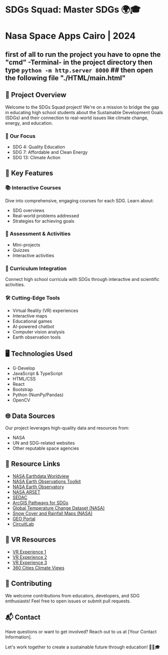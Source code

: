 # SDGs Squad: Master SDGs 🌍🎓
# Nasa Space Apps Cairo | 2024

## first of all to run the project you have to opne the "cmd" -Terminal- in the project directory then type `python -m http.server 8000` ## then open the following file "./HTML/main.html"

## 🚀 Project Overview

Welcome to the SDGs Squad project! We're on a mission to bridge the gap in educating high school students about the Sustainable Development Goals (SDGs) and their connection to real-world issues like climate change, energy, and education.

### 🎯 Our Focus
- SDG 4: Quality Education
- SDG 7: Affordable and Clean Energy
- SDG 13: Climate Action

## 🌟 Key Features

### 📚 Interactive Courses
Dive into comprehensive, engaging courses for each SDG. Learn about:
- SDG overviews
- Real-world problems addressed
- Strategies for achieving goals

### 🧠 Assessment & Activities
- Mini-projects
- Quizzes
- Interactive activities

### 🔬 Curriculum Integration
Connect high school curricula with SDGs through interactive and scientific activities.

### 🛠️ Cutting-Edge Tools
- Virtual Reality (VR) experiences
- Interactive maps
- Educational games
- AI-powered chatbot
- Computer vision analysis
- Earth observation tools

## 🖥️ Technologies Used

- G-Develop
- JavaScript & TypeScript
- HTML/CSS
- React
- Bootstrap
- Python (NumPy/Pandas)
- OpenCV

## 🌐 Data Sources

Our project leverages high-quality data and resources from:
- NASA
- UN and SDG-related websites
- Other reputable space agencies

## 🔗 Resource Links

- [NASA Earthdata Worldview](https://worldview.earthdata.nasa.gov/)
- [NASA Earth Observations Toolkit](https://eotoolkit.unhabitat.org/)
- [NASA Earth Observatory](https://earthobservatory.nasa.gov/)
- [NASA ARSET](https://arset.gsfc.nasa.gov/)
- [SEDAC](https://sedac.ciesin.columbia.edu/)
- [ArcGIS Pathways for SDGs](https://learn.arcgis.com/en/paths/sdg-4-quality-education/)
- [Global Temperature Change Dataset (NASA)](https://sdgstoday.org/dataset/global-temperature-change)
- [Snow Cover and Rainfall Maps (NASA)](https://earthobservatory.nasa.gov/global-maps/MOD10C1_M_SNOW)
- [GEO Portal](https://www.geoportal.org/)
- [CircuitLab](https://www.circuitlab.com/editor/#?id=7pq5wm&from=homepage)

## 🎥 VR Resources

- [VR Experience 1](https://youtu.be/aCu9rZvXRLg?si=5QULV0qpVXUOtBMq)
- [VR Experience 2](https://artsandculture.google.com/story/NQXB4XRLqp6fFQ)
- [VR Experience 3](https://youtu.be/WXAHh3pe84k?si=Et5fsCU0RsSO2O0T)
- [360 Cities Climate Views](https://www.360cities.net/search?utf8=%E2%9C%93&query=climate)

## 🤝 Contributing

We welcome contributions from educators, developers, and SDG enthusiasts! Feel free to open issues or submit pull requests.

## 📬 Contact

Have questions or want to get involved? Reach out to us at [Your Contact Information].

Let's work together to create a sustainable future through education! 🌱🔬🎓
